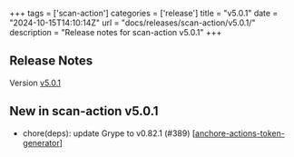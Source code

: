 +++
tags = ['scan-action']
categories = ['release']
title = "v5.0.1"
date = "2024-10-15T14:10:14Z"
url = "docs/releases/scan-action/v5.0.1/"
description = "Release notes for scan-action v5.0.1"
+++

## Release Notes

Version [v5.0.1](https://github.com/anchore/scan-action/releases/tag/v5.0.1)

## New in scan-action v5.0.1

- chore(deps): update Grype to v0.82.1 (#389) [[anchore-actions-token-generator](https://github.com/anchore-actions-token-generator)]
